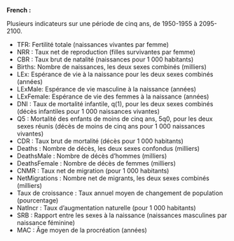 **French :**

Plusieurs indicateurs sur une période de cinq ans, de 1950-1955 à 2095-2100.
* TFR: Fertilité totale (naissances vivantes par femme)
* NRR : Taux net de reproduction (filles survivantes par femme)
* CBR : Taux brut de natalité (naissances pour 1 000 habitants)
* Births: Nombre de naissances, les deux sexes combinés (milliers)
* LEx: Espérance de vie à la naissance pour les deux sexes combinés (années)
* LExMale: Espérance de vie masculine à la naissance (années)
* LExFemale: Espérance de vie des femmes à la naissance (années)
* DNI : Taux de mortalité infantile, q(1), pour les deux sexes combinés (décès infantiles pour 1 000 naissances vivantes)
* Q5 : Mortalité des enfants de moins de cinq ans, 5q0, pour les deux sexes réunis (décès de moins de cinq ans pour 1 000 naissances vivantes)
* CDR : Taux brut de mortalité (décès pour 1 000 habitants)
* Deaths : Nombre de décès, les deux sexes confondus (milliers)
* DeathsMale : Nombre de décès d’hommes (milliers)
* DeathsFemale : Nombre de décès de femmes (milliers)
* CNMR : Taux net de migration (pour 1 000 habitants)
* NetMigrations : Nombre net de migrants, les deux sexes combinés (milliers)
* Taux de croissance : Taux annuel moyen de changement de population (pourcentage)
* NatIncr : Taux d’augmentation naturelle (pour 1 000 habitants)
* SRB : Rapport entre les sexes à la naissance (naissances masculines par naissance féminine)
* MAC : Âge moyen de la procréation (années)